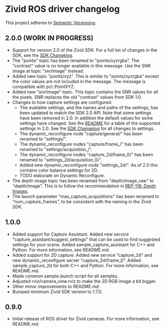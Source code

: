 # Zivid ROS driver changelog

This project adheres to [Semantic Versioning](https://semver.org).

## 2.0.0 (WORK IN PROGRESS)
* Support for version 2.0 of the Zivid SDK. For a full list of changes in the SDK, see the
  [SDK Changelog](https://www.zivid.com/software/releases/2.0.0-beta-1+6b13d5ad-356/Changelog.md).
* The "points" topic has been renamed to "points/xyzrgba". The "contrast" value is no longer
  available in this message. Use the SNR image at topic "snr/image" instead.
* Added new topic "points/xyz". This is similar to "points/xyzrgba" except the color values
  are not included in the message. The message is compatible with pcl::PointXYZ.
* Added new "snr/image" topic. This topic contains the SNR values for all the pixels. SNR
  replaces the old "contrast" values from SDK 1.0.
* Changes to how capture settings are configured:
  * The available settings, and the names and paths of the settings, has been updated to match
    the SDK 2.0 API. Note that some settings have been removed in 2.0. In addition the default
    values for some settings have changed. See the [README](./README.md) for a table of the
    supported settings in 2.0. See the
    [SDK Changelog](https://www.zivid.com/software/releases/2.0.0-beta-1+6b13d5ad-356/Changelog.md)
    for all changes to settings.
  * The dynamic_reconfigure node "capture/general/" has been renamed to "settings/".
  * The dynamic_reconfigure nodes "capture/frame_<n>/" has been renamed to "settings/acquisition_<n>/".
  * The dynamic_reconfigure nodes "capture_2d/frame_0/" has been renamed to "settings_2d/acquisition_0/".
  * Added new dynamic_reconfigure node "settings_2d/". As of 2.0 this contains color balance settings
    for 2D.
  * TODO elaborate on Dynamic Reconfigure.
* The depth image topic has been renamed from "depth/image_raw" to "depth/image". This is to
  follow the recommendation in [REP-118: Depth Images](https://www.ros.org/reps/rep-0118.html).
* The launch parameter "max_capture_acquisitions" has been renamed to "num_capture_frames", to be
  consistent with the naming in the Zivid SDK.

## 1.0.0

* Added support for Capture Assistant. Added new service "capture_assistant/suggest_settings"
  that can be used to find suggested settings for your scene. Added sample_capture_assistant
  for C++ and Python. For more information, see README.md.
* Added support for 2D capture. Added new service "capture_2d" and new dynamic_reconfigure
  server "capture_2d/frame_0". Added sample_capture_2d for both C++ and Python. For more
  information, see README.md.
* Made common sample.launch script for all samples.
* Adjusted rviz/camera_view.rviz to make the 2D RGB image a bit bigger.
* Other minor improvements to README.md.
* Bumped minimum Zivid SDK version to 1.7.0.

## 0.9.0

* Initial release of ROS driver for Zivid cameras. For more information, see README.md.
